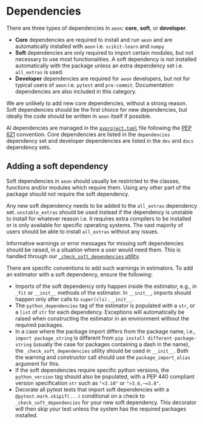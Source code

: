 # Dependencies

There are three types of dependencies in `aeon`: **core**, **soft**, or **developer**.

- **Core** dependencies are required to install and run `aeon` and are automatically
installed with `aeon` i.e.  `scikit-learn` and `numpy`
- **Soft** dependencies are only required to import certain modules, but not necessary
to use most functionalities. A soft dependency is not installed automatically with the
package unless an extra dependency set i.e. `all_extras` is used.
- **Developer** dependencies are required for `aeon` developers, but not for typical
users of `aeon` i.e. `pytest` and `pre-commit`. Documentation dependencies are also
included in this category.

We are unlikely to add new core dependencies, without a strong reason. Soft dependencies
should be the first choice for new dependencies, but ideally the code should be written
in `aeon` itself if possible.

Al dependencies are managed in the [`pyproject.toml`](https://github.com/aeon-toolkit/aeon/blob/main/pyproject.toml)
file following the [PEP 621](https://www.python.org/dev/peps/pep-0621/) convention.
Core dependencies are listed in the `dependencies` dependency set and
developer dependencies are listed in the `dev` and `docs` dependency sets.

## Adding a soft dependency

Soft dependencies in `aeon` should usually be restricted to the classes, functions
and/or modules which require them. Using any other part of the package should not
require the soft dependency.

Any new soft dependency needs to be added to the `all_extras` dependency set.
`unstable_extras` should be used instead if the dependency is unstable to install for
whatever reason i.e. it requires extra compilers to be installed or is only available
for specific operating systems. The vast majority of users should be able to install
`all_extras` without any issues.

Informative warnings or error messages for missing soft dependencies should be raised,
in a situation where a user would need them. This is handled through our
[`_check_soft_dependencies` utility](https://github.com/aeon-toolkit/aeon/blob/main/aeon/utils/validation/_dependencies.py).

There are specific conventions to add such warnings in estimators.
To add an estimator with a soft dependency, ensure the following:

- Imports of the soft dependency only happen inside the estimator, e.g., in `_fit` or
`__init__` methods of the estimator. In `__init__`, imports should happen only after
calls to `super(cls).__init__`.
- The `python_dependencies` tag of the estimator is populated with a `str`, or a `list`
of `str` for each dependency. Exceptions will automatically be raised when constructing
the estimator in an environment without the required packages.
- In a case where the package import differs from the package name, i.e.,
`import package_string` is different from `pip install different-package-string`
(usually the case for packages containing a dash in the name), the
`_check_soft_dependencies` utility should be used in `__init__`. Both the warning and
constructor call should use the `package_import_alias` argument for this.
- If the soft dependencies require specific python versions, the `python_version` tag
should also be populated, with a PEP 440 compliant version specification `str` such as
`"<3.10"` or `">3.6,~=3.8"`.
- Decorate all pytest tests that import soft dependencies with a
`@pytest.mark.skipif(...)` conditional on a check to `_check_soft_dependencies` for your
new soft dependency. This decorator will then skip your test unless the system has the
required packages installed.
